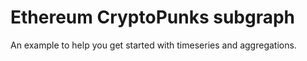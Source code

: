 # Ethereum CryptoPunks subgraph
An example to help you get started with timeseries and aggregations.
